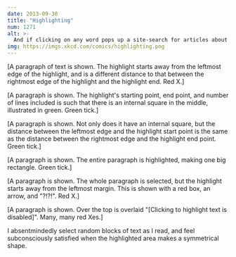 ```yaml
---
date: 2013-09-30
title: "Highlighting"
num: 1271
alt: >-
  And if clicking on any word pops up a site-search for articles about that word, I will close all windows in a panic and never come back.
img: https://imgs.xkcd.com/comics/highlighting.png
---
```

[A paragraph of text is shown. The highlight starts away from the leftmost edge of the highlight, and is a different distance to that between the rightmost edge of the highlight and the highlight end. Red X.]

[A paragraph is shown. The highlight's starting point, end point, and number of lines included is such that there is an internal square in the middle, illustrated in green. Green tick.]

[A paragraph is shown. Not only does it have an internal square, but the distance between the leftmost edge and the highlight start point is the same as the distance between the rightmost edge and the highlight end point. Green tick.]

[A paragraph is shown. The entire paragraph is highlighted, making one big rectangle. Green tick.]

[A paragraph is shown. The whole paragraph is selected, but the highlight starts away from the leftmost margin. This is shown with a red box, an arrow, and "?!?!". Red X.]

[A paragraph is shown. Over the top is overlaid "[Clicking to highlight text is disabled]". Many, many red Xes.]

I absentmindedly select random blocks of text as I read, and feel subconsciously satisfied when the highlighted area makes a symmetrical shape.